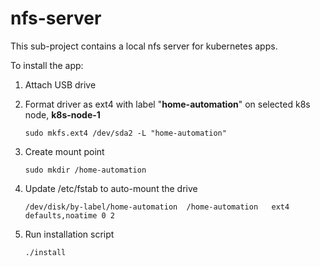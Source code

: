 # nfs-server
This sub-project contains a local nfs server for kubernetes apps.

To install the app:

1. Attach USB drive
2. Format driver as ext4 with label "**home-automation**" on selected k8s node, **k8s-node-1**

	`sudo mkfs.ext4 /dev/sda2 -L "home-automation"`

3. Create mount point

   `sudo mkdir /home-automation`

4. Update /etc/fstab to auto-mount the drive

   `/dev/disk/by-label/home-automation  /home-automation   ext4    defaults,noatime 0 2`

5. Run installation script

   `./install`